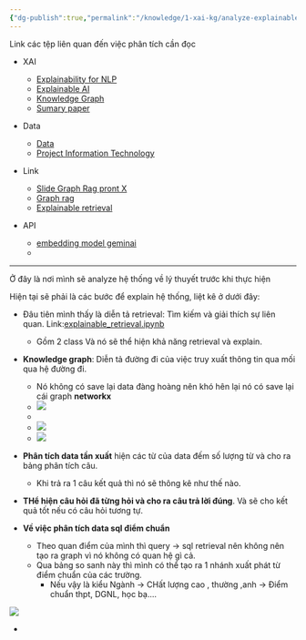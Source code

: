 ```yaml
---
{"dg-publish":true,"permalink":"/knowledge/1-xai-kg/analyze-explainable-my-system/","title":"Explainable my system","pinned":"true"}
---
```


Link các tệp liên quan đến việc phân tích cần đọc
- XAI
	- [Explainability for NLP](Explainability%20for%20NLP.md)
	- [Explainable AI](Explainable%20AI.md)
	- [Knowledge Graph](Knowledge%20Graph.md)
	- [Sumary paper](Sumary%20paper.md)

- Data
	- [Data](../KLTN/Data.md)
	- [Project Information Technology](../NLP/Project%20Information%20Technology.md)

- Link
	- [Slide Graph Rag pront X](https://drive.google.com/file/d/1yliCGONb2yJv0IoFQ-GWpgrv_bz70Wqf/view)
	- [Graph rag](https://github.com/HoangVuSnape/RAG_Techniques/blob/main/all_rag_techniques/graph_rag.ipynb)
	- [Explainable retrieval](https://github.com/HoangVuSnape/RAG_Techniques/blob/main/all_rag_techniques/explainable_retrieval.ipynb)

- API
	- [embedding model geminai](https://ai.google.dev/gemini-api/docs/embeddings)
	- 
----

Ở đây là nơi mình sẽ analyze hệ thống về lý thuyết trước khi thực hiện

Hiện tại sẽ phải là các bước để explain hệ thống, liệt kê ở dưới đây:
- Đâu tiên mình thấy là diễn tả retrieval: Tìm kiếm và giải thích sự liên quan. Link:[explainable_retrieval.ipynb](https://github.com/HoangVuSnape/RAG_Techniques/blob/main/all_rag_techniques/explainable_retrieval.ipynb)
	- Gồm 2 class Và nó sẽ thể hiện khả năng retrieval và explain. 

- **Knowledge graph**: Diễn tả đường đi của việc truy xuất thông tin qua mối qua hệ đường đi.
	- Nó không có save lại data đàng hoàng nên khó hên lại nó có save lại cái graph **networkx** 
	- ![](/img/user/assets/images/XAI1.png)
	- 
	- ![](/img/user/assets/images/XAI2.png)
	- ![](/img/user/assets/images/XAI3.png)

- **Phân tích data tần xuất** hiện các từ của data đếm số lượng từ và cho ra bảng phân tích câu. 
	- Khi trả ra 1 câu kết quả thì nó sẽ thông kê như thế nào.
- **THể hiện câu hỏi đã từng hỏi và cho ra câu trả lời đúng**. Và sẽ cho kết quả tốt nếu có câu hỏi tương tự. 
- **Về việc phân tích data sql điểm chuẩn**
	- Theo quan điểm của mình thì query -> sql retrieval nên không nên tạo ra graph vì nó không có quan hệ gì cả. 
	- Qua bảng so sanh này thì mình có thể tạo ra 1 nhánh xuất phát từ điểm chuẩn của các trường. 
		- Nếu vậy là kiểu Ngành -> CHất lượng cao ,  thường ,anh -> Điểm chuẩn thpt, DGNL, học bạ.... 

![](/img/user/assets/images/XAI4.png)

- 




